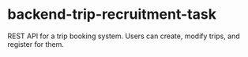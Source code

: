 # backend-trip-recruitment-task
REST API for a trip booking system. Users can create, modify trips, and register for them.
